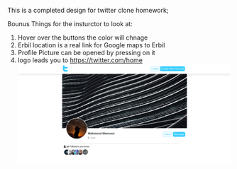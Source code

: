 This is a completed design for twitter clone homework;

Bounus Things for the insturctor to look at:

1. Hover over the buttons the color will chnage
2. Erbil location is a real link for Google maps to Erbil
3. Profile Picture can be opened by pressing on it
4. logo leads you to https://twitter.com/home
![Screeshoot](./Screenshot.png)